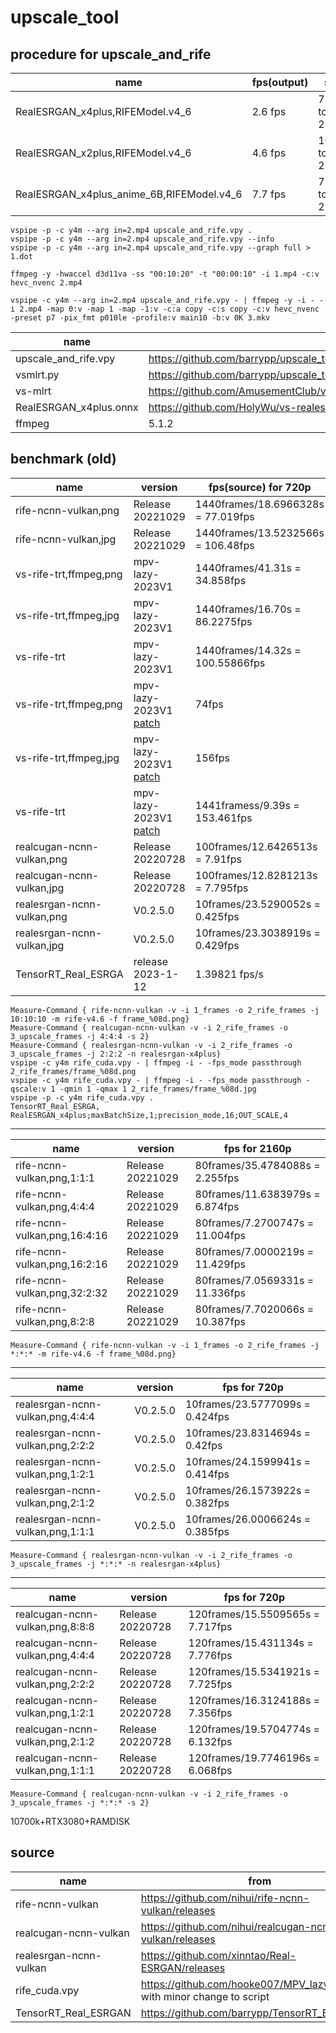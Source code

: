 # upscale_tool

## procedure for upscale_and_rife
|name|fps(output)|size|
|-|-|-|
|RealESRGAN_x4plus,RIFEModel.v4_6|2.6 fps|720p to 2160p|
|RealESRGAN_x2plus,RIFEModel.v4_6|4.6 fps|1080p to 2160p|
|RealESRGAN_x4plus_anime_6B,RIFEModel.v4_6|7.7 fps|720p to 2160p|
```
vspipe -p -c y4m --arg in=2.mp4 upscale_and_rife.vpy .
vspipe -p -c y4m --arg in=2.mp4 upscale_and_rife.vpy --info 
vspipe -p -c y4m --arg in=2.mp4 upscale_and_rife.vpy --graph full > 1.dot

ffmpeg -y -hwaccel d3d11va -ss "00:10:20" -t "00:00:10" -i 1.mp4 -c:v hevc_nvenc 2.mp4

vspipe -c y4m --arg in=2.mp4 upscale_and_rife.vpy - | ffmpeg -y -i - -i 2.mp4 -map 0:v -map 1 -map -1:v -c:a copy -c:s copy -c:v hevc_nvenc -preset p7 -pix_fmt p010le -profile:v main10 -b:v 0K 3.mkv

```
|name|src|
|-|-|
|upscale_and_rife.vpy|https://github.com/barrypp/upscale_tool/blob/84990b81ed487c2cd82302004891e4d789ee7198/upscale_and_rife.vpy|
|vsmlrt.py|https://github.com/barrypp/upscale_tool/blob/eadb4fb493563657f0c64074b6f168ffc98b478a/vsmlrt.py|
|vs-mlrt|https://github.com/AmusementClub/vs-mlrt/releases/tag/v12.3.test|
|RealESRGAN_x4plus.onnx|https://github.com/HolyWu/vs-realesrgan/releases/download/model/RealESRGAN_x4plus.onnx|
|ffmpeg|5.1.2|


## benchmark (old)

|name|version|fps(source) for 720p|
|-|-|-|
|rife-ncnn-vulkan,png|Release 20221029|1440frames/18.6966328s = 77.019fps|
|rife-ncnn-vulkan,jpg|Release 20221029|1440frames/13.5232566s = 106.48fps|
|vs-rife-trt,ffmpeg,png|mpv-lazy-2023V1|1440frames/41.31s = 34.858fps|
|vs-rife-trt,ffmpeg,jpg|mpv-lazy-2023V1|1440frames/16.70s = 86.2275fps|
|vs-rife-trt|mpv-lazy-2023V1|1440frames/14.32s = 100.55866fps|
|vs-rife-trt,ffmpeg,png|mpv-lazy-2023V1 [patch](https://github.com/hooke007/MPV_lazy/discussions/123#discussioncomment-4659072)|74fps|
|vs-rife-trt,ffmpeg,jpg|mpv-lazy-2023V1 [patch](https://github.com/hooke007/MPV_lazy/discussions/123#discussioncomment-4659072)|156fps|
|vs-rife-trt|mpv-lazy-2023V1 [patch](https://github.com/hooke007/MPV_lazy/discussions/123#discussioncomment-4659072)|1441framess/9.39s = 153.461fps|
|realcugan-ncnn-vulkan,png|Release 20220728|100frames/12.6426513s = 7.91fps|
|realcugan-ncnn-vulkan,jpg|Release 20220728|100frames/12.8281213s = 7.795fps|
|realesrgan-ncnn-vulkan,png|V0.2.5.0|10frames/23.5290052s = 0.425fps|
|realesrgan-ncnn-vulkan,jpg|V0.2.5.0|10frames/23.3038919s = 0.429fps|
|TensorRT_Real_ESRGA|release 2023-1-12|1.39821 fps/s|
```
Measure-Command { rife-ncnn-vulkan -v -i 1_frames -o 2_rife_frames -j 10:10:10 -m rife-v4.6 -f frame_%08d.png}
Measure-Command { realcugan-ncnn-vulkan -v -i 2_rife_frames -o 3_upscale_frames -j 4:4:4 -s 2}
Measure-Command { realesrgan-ncnn-vulkan -v -i 2_rife_frames -o 3_upscale_frames -j 2:2:2 -n realesrgan-x4plus}
vspipe -c y4m rife_cuda.vpy - | ffmpeg -i - -fps_mode passthrough 2_rife_frames/frame_%08d.png
vspipe -c y4m rife_cuda.vpy - | ffmpeg -i - -fps_mode passthrough -qscale:v 1 -qmin 1 -qmax 1 2_rife_frames/frame_%08d.jpg
vspipe -p -c y4m rife_cuda.vpy .
TensorRT_Real_ESRGA, RealESRGAN_x4plus;maxBatchSize,1;precision_mode,16;OUT_SCALE,4
```

---

|name|version|fps for 2160p|
|-|-|-|
|rife-ncnn-vulkan,png,1:1:1|Release 20221029|80frames/35.4784088s = 2.255fps|
|rife-ncnn-vulkan,png,4:4:4|Release 20221029|80frames/11.6383979s = 6.874fps|
|rife-ncnn-vulkan,png,16:4:16|Release 20221029|80frames/7.2700747s = 11.004fps|
|rife-ncnn-vulkan,png,16:2:16|Release 20221029|80frames/7.0000219s = 11.429fps|
|rife-ncnn-vulkan,png,32:2:32|Release 20221029|80frames/7.0569331s = 11.336fps|
|rife-ncnn-vulkan,png,8:2:8|Release 20221029|80frames/7.7020066s = 10.387fps|
```
Measure-Command { rife-ncnn-vulkan -v -i 1_frames -o 2_rife_frames -j *:*:* -m rife-v4.6 -f frame_%08d.png}
```

---

|name|version|fps for 720p|
|-|-|-|
|realesrgan-ncnn-vulkan,png,4:4:4|V0.2.5.0|10frames/23.5777099s = 0.424fps|
|realesrgan-ncnn-vulkan,png,2:2:2|V0.2.5.0|10frames/23.8314694s = 0.42fps|
|realesrgan-ncnn-vulkan,png,1:2:1|V0.2.5.0|10frames/24.1599941s = 0.414fps|
|realesrgan-ncnn-vulkan,png,2:1:2|V0.2.5.0|10frames/26.1573922s = 0.382fps|
|realesrgan-ncnn-vulkan,png,1:1:1|V0.2.5.0|10frames/26.0006624s = 0.385fps|
```
Measure-Command { realesrgan-ncnn-vulkan -v -i 2_rife_frames -o 3_upscale_frames -j *:*:* -n realesrgan-x4plus}
```
---

|name|version|fps for 720p|
|-|-|-|
|realcugan-ncnn-vulkan,png,8:8:8|Release 20220728|120frames/15.5509565s = 7.717fps|
|realcugan-ncnn-vulkan,png,4:4:4|Release 20220728|120frames/15.431134s = 7.776fps|
|realcugan-ncnn-vulkan,png,2:2:2|Release 20220728|120frames/15.5341921s = 7.725fps|
|realcugan-ncnn-vulkan,png,1:2:1|Release 20220728|120frames/16.3124188s = 7.356fps|
|realcugan-ncnn-vulkan,png,2:1:2|Release 20220728|120frames/19.5704774s = 6.132fps|
|realcugan-ncnn-vulkan,png,1:1:1|Release 20220728|120frames/19.7746196s = 6.068fps|
```
Measure-Command { realcugan-ncnn-vulkan -v -i 2_rife_frames -o 3_upscale_frames -j *:*:* -s 2}
```

10700k+RTX3080+RAMDISK

## source
|name|from|
|-|-|
|rife-ncnn-vulkan|https://github.com/nihui/rife-ncnn-vulkan/releases|
|realcugan-ncnn-vulkan|https://github.com/nihui/realcugan-ncnn-vulkan/releases|
|realesrgan-ncnn-vulkan|https://github.com/xinntao/Real-ESRGAN/releases|
|rife_cuda.vpy|https://github.com/hooke007/MPV_lazy/releases, with minor change to script|
|TensorRT_Real_ESRGAN|https://github.com/barrypp/TensorRT_EX/releases|

